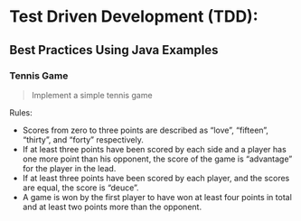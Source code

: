 # Test Driven Development (TDD): 
## Best Practices Using Java Examples

### Tennis Game
> Implement a simple tennis game

Rules:
* Scores from zero to three points are described as “love”, “fifteen”, “thirty”, and “forty” respectively.
* If at least three points have been scored by each side and a player has one more point than his opponent, the score of the game is “advantage” for the player in the lead.
* If at least three points have been scored by each player, and the scores are equal, the score is “deuce”.
* A game is won by the first player to have won at least four points in total and at least two points more than the opponent.
